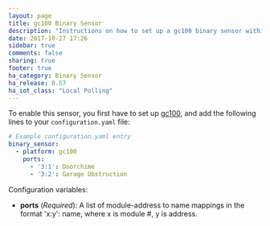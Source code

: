 ```yaml
---
layout: page
title: gc100 Binary Sensor
description: "Instructions on how to set up a gc100 binary sensor within Home Assistant."
date: 2017-10-27 17:26
sidebar: true
comments: false
sharing: true
footer: true
ha_category: Binary Sensor
ha_release: 0.57
ha_iot_class: "Local Polling"
---
```


To enable this sensor, you first have to set up [gc100](/components/gc100/), and add the following lines to your `configuration.yaml` file:

```yaml
# Example configuration.yaml entry
binary_sensor:
  - platform: gc100
    ports:
      - '3:1': Doorchime
      - '3:2': Garage Obstruction
```

Configuration variables:

- **ports** (*Required*): A list of module-address to name mappings in the format 'x:y': name, where x is module #, y is address.

